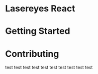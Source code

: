 # Lasereyes React

# Getting Started

# Contributing


test
test
test
test
test
test
test
test
test
test
